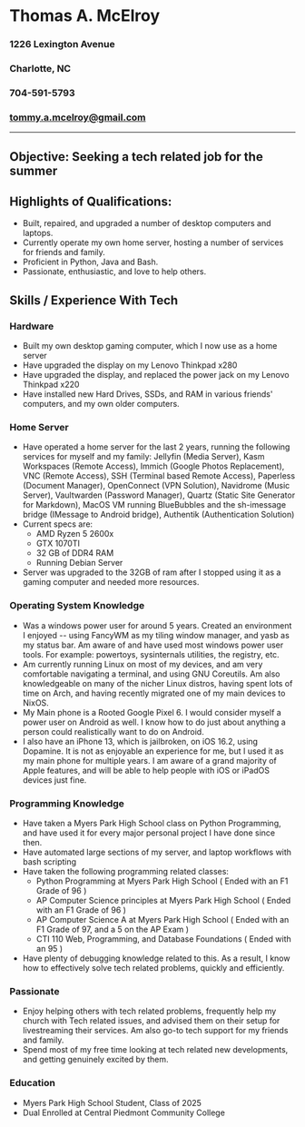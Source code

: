 
# Thomas A. McElroy
### 1226 Lexington Avenue
### Charlotte, NC
### 704-591-5793

### tommy.a.mcelroy@gmail.com

--------------------------------------------------

## Objective: Seeking a tech related job for the summer

## Highlights of Qualifications:
* Built, repaired, and upgraded a number of desktop computers and laptops.
* Currently operate my own home server, hosting a number of services for friends and family.
* Proficient in Python, Java and Bash.
* Passionate, enthusiastic, and love to help others. 

## Skills / Experience With Tech

### Hardware 
* Built my own desktop gaming computer, which I now use as a home server
* Have upgraded the display on my Lenovo Thinkpad x280
* Have upgraded the display, and replaced the power jack on my Lenovo Thinkpad x220 
* Have installed new Hard Drives, SSDs, and RAM in various friends' computers, and my own older computers. 

### Home Server
* Have operated a home server for the last 2 years, running the following services for myself and my family:
  Jellyfin (Media Server), Kasm Workspaces (Remote Access), Immich (Google Photos Replacement), VNC (Remote Access), SSH (Terminal based Remote Access), Paperless (Document Manager), OpenConnect (VPN Solution), Navidrome (Music Server), Vaultwarden (Password Manager), Quartz (Static Site Generator for Markdown), MacOS VM running BlueBubbles and the sh-imessage bridge (IMessage to Android bridge), Authentik (Authentication Solution) 
* Current specs are:
  * AMD Ryzen 5 2600x
  * GTX 1070TI
  * 32 GB of DDR4 RAM
  * Running Debian Server
* Server was upgraded to the 32GB of ram after I stopped using it as a gaming computer and needed more resources. 

### Operating System Knowledge 
* Was a windows power user for around 5 years. Created an environment I enjoyed --  using FancyWM as my tiling window manager, and yasb as my status bar. Am aware of and have used most windows power user tools. For example: powertoys, sysinternals utilities, the registry, etc. 
* Am currently running Linux on most of my devices, and am very comfortable navigating a terminal, and using GNU Coreutils. Am also knowledgeable on many of the nicher Linux distros, having spent lots of time on Arch, and having recently migrated one of my main devices to NixOS.
* My Main phone is a Rooted Google Pixel 6. I would consider myself a power user on Android as well. I know how to do just about anything a person could realistically want to do on Android.
* I also have an iPhone 13, which is jailbroken, on iOS 16.2, using Dopamine. It is not as enjoyable an experience for me, but I used it as my main phone for multiple years. I am aware of a grand majority of Apple features, and will be able to help people with iOS or iPadOS devices just fine. 




### Programming Knowledge
* Have taken a Myers Park High School class on Python Programming, and have used it for every major personal project I have done since then.
* Have automated large sections of my server, and laptop workflows with bash scripting
* Have taken the following programming related classes:
  * Python Programming at Myers Park High School ( Ended with an F1 Grade of 96 ) 
  * AP Computer Science principles at Myers Park High School ( Ended with an F1 Grade of 96 ) 
  * AP Computer Science A at Myers Park High School ( Ended with an F1 Grade of 97, and a 5 on the AP Exam ) 
  * CTI 110 Web, Programming, and Database Foundations ( Ended with an 95 ) 
* Have plenty of debugging knowledge related to this. As a result, I know how to effectively solve tech related problems, quickly and efficiently. 


### Passionate
* Enjoy helping others with tech related problems, frequently help my church with Tech related issues, and advised them on their setup for livestreaming their services. Am also go-to tech support for my friends and family.
* Spend most of my free time looking at tech related new developments, and getting genuinely excited by them. 


### Education
* Myers Park High School Student, Class of 2025
* Dual Enrolled at Central Piedmont Community College 
